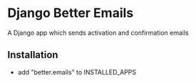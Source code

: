 
# Django Better Emails

A Django app which sends activation and confirmation emails

## Installation

* add "better.emails" to INSTALLED_APPS

